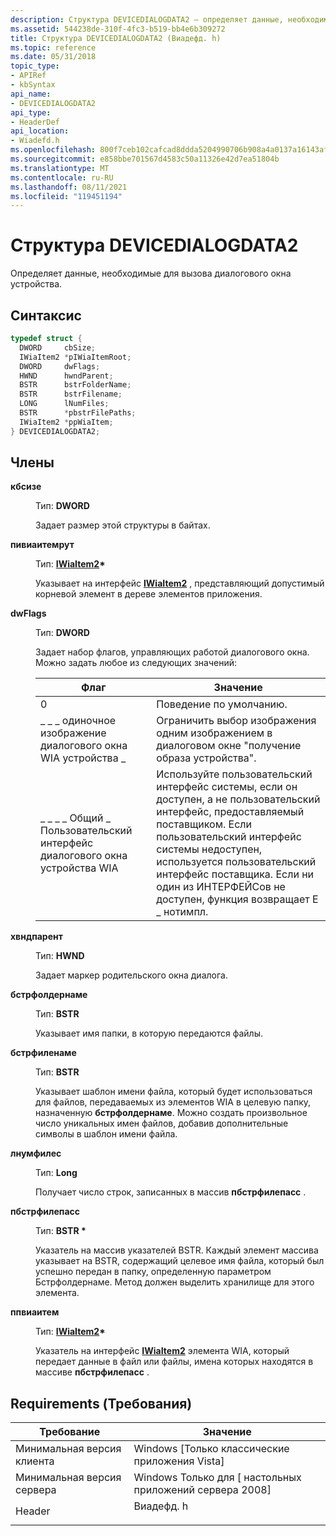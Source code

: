```yaml
---
description: Структура DEVICEDIALOGDATA2 — определяет данные, необходимые для вызова диалогового окна устройства.
ms.assetid: 544238de-310f-4fc3-b519-bb4e6b309272
title: Структура DEVICEDIALOGDATA2 (Виадефд. h)
ms.topic: reference
ms.date: 05/31/2018
topic_type:
- APIRef
- kbSyntax
api_name:
- DEVICEDIALOGDATA2
api_type:
- HeaderDef
api_location:
- Wiadefd.h
ms.openlocfilehash: 800f7ceb102cafcad8ddda5204990706b908a4a0137a16143af76a90345b472e
ms.sourcegitcommit: e858bbe701567d4583c50a11326e42d7ea51804b
ms.translationtype: MT
ms.contentlocale: ru-RU
ms.lasthandoff: 08/11/2021
ms.locfileid: "119451194"
---
```

# <a name="devicedialogdata2-structure"></a>Структура DEVICEDIALOGDATA2

Определяет данные, необходимые для вызова диалогового окна устройства.

## <a name="syntax"></a>Синтаксис


```C++
typedef struct {
  DWORD     cbSize;
  IWiaItem2 *pIWiaItemRoot;
  DWORD     dwFlags;
  HWND      hwndParent;
  BSTR      bstrFolderName;
  BSTR      bstrFilename;
  LONG      lNumFiles;
  BSTR      *pbstrFilePaths;
  IWiaItem2 *ppWiaItem;
} DEVICEDIALOGDATA2;
```



## <a name="members"></a>Члены

<dl> <dt>

**кбсизе**
</dt> <dd>

Тип: **DWORD**

</dd> <dd>

Задает размер этой структуры в байтах.

</dd> <dt>

**пивиаитемрут**
</dt> <dd>

Тип: **[ **IWiaItem2**](-wia-iwiaitem2.md)\***

</dd> <dd>

Указывает на интерфейс [**IWiaItem2**](-wia-iwiaitem2.md) , представляющий допустимый корневой элемент в дереве элементов приложения.

</dd> <dt>

**dwFlags**
</dt> <dd>

Тип: **DWORD**

</dd> <dd>

Задает набор флагов, управляющих работой диалогового окна. Можно задать любое из следующих значений:



| Флаг                                 | Значение                                                                                                                                                                                     |
|--------------------------------------|---------------------------------------------------------------------------------------------------------------------------------------------------------------------------------------------|
| 0                                    | Поведение по умолчанию.                                                                                                                                                                           |
| \_ \_ \_ одиночное изображение диалогового окна WIA устройства \_   | Ограничить выбор изображения одним изображением в диалоговом окне "получение образа устройства".                                                                                                      |
| \_ \_ \_ \_ Общий \_ Пользовательский интерфейс диалогового окна устройства WIA | Используйте пользовательский интерфейс системы, если он доступен, а не пользовательский интерфейс, предоставляемый поставщиком. Если пользовательский интерфейс системы недоступен, используется пользовательский интерфейс поставщика. Если ни один из ИНТЕРФЕЙСов не доступен, функция возвращает E \_ нотимпл. |



 

</dd> <dt>

**хвндпарент**
</dt> <dd>

Тип: **HWND**

</dd> <dd>

Задает маркер родительского окна диалога.

</dd> <dt>

**бстрфолдернаме**
</dt> <dd>

Тип: **BSTR**

</dd> <dd>

Указывает имя папки, в которую передаются файлы.

</dd> <dt>

**бстрфиленаме**
</dt> <dd>

Тип: **BSTR**

</dd> <dd>

Указывает шаблон имени файла, который будет использоваться для файлов, передаваемых из элементов WIA в целевую папку, назначенную **бстрфолдернаме**. Можно создать произвольное число уникальных имен файлов, добавив дополнительные символы в шаблон имени файла.

</dd> <dt>

**лнумфилес**
</dt> <dd>

Тип: **Long**

</dd> <dd>

Получает число строк, записанных в массив **пбстрфилепасс** .

</dd> <dt>

**пбстрфилепасс**
</dt> <dd>

Тип: **BSTR \***

</dd> <dd>

Указатель на массив указателей BSTR. Каждый элемент массива указывает на BSTR, содержащий целевое имя файла, который был успешно передан в папку, определенную параметром Бстрфолдернаме. Метод должен выделить хранилище для этого элемента.

</dd> <dt>

**ппвиаитем**
</dt> <dd>

Тип: **[ **IWiaItem2**](-wia-iwiaitem2.md)\***

</dd> <dd>

Указатель на интерфейс [**IWiaItem2**](-wia-iwiaitem2.md) элемента WIA, который передает данные в файл или файлы, имена которых находятся в массиве **пбстрфилепасс** .

</dd> </dl>

## <a name="requirements"></a>Requirements (Требования)



| Требование | Значение |
|-------------------------------------|--------------------------------------------------------------------------------------|
| Минимальная версия клиента<br/> | Windows \[Только классические приложения Vista\]<br/>                                       |
| Минимальная версия сервера<br/> | Windows Только для \[ настольных приложений сервера 2008\]<br/>                                 |
| Header<br/>                   | <dl> <dt>Виадефд. h</dt> </dl> |



 

 




